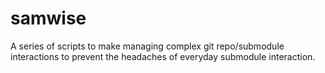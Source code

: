 # samwise
A series of scripts to make managing complex git repo/submodule interactions to prevent the headaches of everyday submodule interaction.
